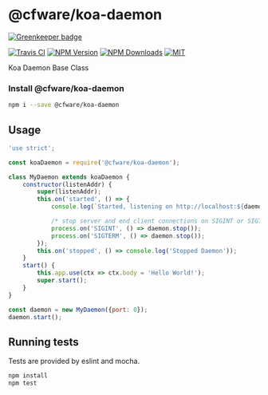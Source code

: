 # @cfware/koa-daemon

[![Greenkeeper badge](https://badges.greenkeeper.io/cfware/koa-daemon.svg)](https://greenkeeper.io/)

[![Travis CI][travis-image]][travis-url]
[![NPM Version][npm-image]][npm-url]
[![NPM Downloads][downloads-image]][downloads-url]
[![MIT][license-image]](LICENSE)

Koa Daemon Base Class

### Install @cfware/koa-daemon

```sh
npm i --save @cfware/koa-daemon
```

## Usage

```js
'use strict';

const koaDaemon = require('@cfware/koa-daemon');

class MyDaemon extends koaDaemon {
	constructor(listenAddr) {
		super(listenAddr);
		this.on('started', () => {
			console.log(`Started, listening on http://localhost:${daemon.boundAddress.port}/`);

			/* stop server and end client connections on SIGINT or SIGTERM. */
			process.on('SIGINT', () => daemon.stop());
			process.on('SIGTERM', () => daemon.stop());
		});
		this.on('stopped', () => console.log('Stopped Daemon'));
	}
	start() {
		this.app.use(ctx => ctx.body = 'Hello World!');
		super.start();
	}
}

const daemon = new MyDaemon({port: 0});
daemon.start();
```

## Running tests

Tests are provided by eslint and mocha.

```sh
npm install
npm test
```

[npm-image]: https://img.shields.io/npm/v/@cfware/koa-daemon.svg
[npm-url]: https://npmjs.org/package/@cfware/koa-daemon
[travis-image]: https://travis-ci.org/cfware/koa-daemon.svg?branch=master
[travis-url]: https://travis-ci.org/cfware/koa-daemon
[downloads-image]: https://img.shields.io/npm/dm/@cfware/koa-daemon.svg
[downloads-url]: https://npmjs.org/package/@cfware/koa-daemon
[license-image]: https://img.shields.io/github/license/cfware/koa-daemon.svg
